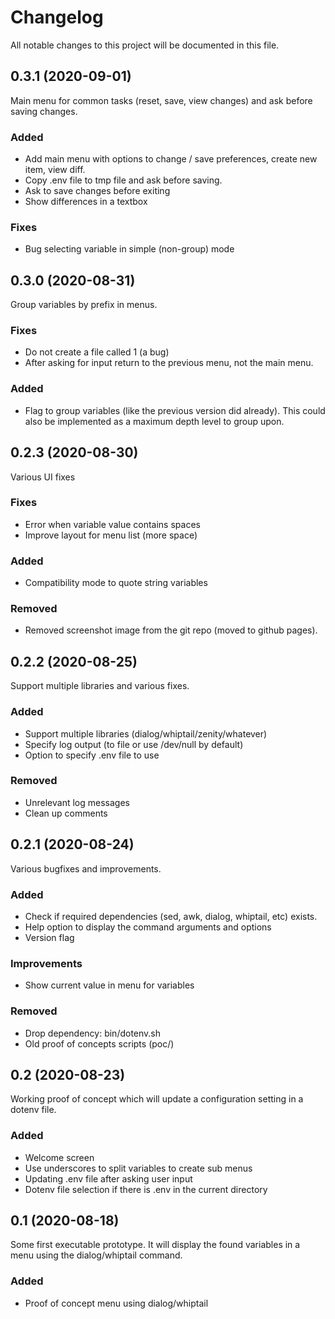 # Changelog
All notable changes to this project will be documented in this file.


## 0.3.1 (2020-09-01)
Main menu for common tasks (reset, save, view changes) and ask before saving changes.

### Added
+ Add main menu with options to change / save preferences, create new item, view diff.
+ Copy .env file to tmp file and ask before saving.
+ Ask to save changes before exiting
+ Show differences in a textbox

### Fixes
+ Bug selecting variable in simple (non-group) mode


## 0.3.0 (2020-08-31)
Group variables by prefix in menus.

### Fixes
+ Do not create a file called 1 (a bug)
+ After asking for input return to the previous menu, not the main menu.

### Added
+ Flag to group variables (like the previous version did already). This could
  also be implemented as a maximum depth level to group upon.


## 0.2.3 (2020-08-30)
Various UI fixes

### Fixes
+ Error when variable value contains spaces
+ Improve layout for menu list (more space)

### Added
+ Compatibility mode to quote string variables

### Removed
+ Removed screenshot image from the git repo (moved to github pages).


## 0.2.2 (2020-08-25)
Support multiple libraries and various fixes.

### Added
+ Support multiple libraries (dialog/whiptail/zenity/whatever)
+ Specify log output (to file or use /dev/null by default)
+ Option to specify .env file to use

### Removed
+ Unrelevant log messages
+ Clean up comments


## 0.2.1 (2020-08-24)
Various bugfixes and improvements.

### Added
+ Check if required dependencies (sed, awk, dialog, whiptail, etc) exists.
+ Help option to display the command arguments and options
+ Version flag

### Improvements
+ Show current value in menu for variables

### Removed
+ Drop dependency: bin/dotenv.sh
+ Old proof of concepts scripts (poc/)


## 0.2 (2020-08-23)
Working proof of concept which will update a configuration setting in a dotenv
file.

### Added
- Welcome screen
- Use underscores to split variables to create sub menus
- Updating .env file after asking user input
- Dotenv file selection if there is .env in the current directory


## 0.1 (2020-08-18)
Some first executable prototype. It will display the found variables in a menu
using the dialog/whiptail command.

### Added
- Proof of concept menu using dialog/whiptail
